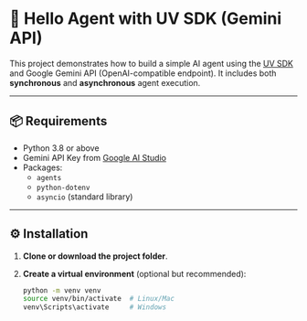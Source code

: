 # 🤖 Hello Agent with UV SDK (Gemini API)

This project demonstrates how to build a simple AI agent using the [UV SDK](https://github.com/universal-ventures/uv-agent-sdk) and Google Gemini API (OpenAI-compatible endpoint). It includes both **synchronous** and **asynchronous** agent execution.

---

## 📦 Requirements

- Python 3.8 or above  
- Gemini API Key from [Google AI Studio](https://makersuite.google.com/app)  
- Packages:
  - `agents`
  - `python-dotenv`
  - `asyncio` (standard library)

---

## ⚙️ Installation

1. **Clone or download the project folder**.

2. **Create a virtual environment** (optional but recommended):

   ```bash
   python -m venv venv
   source venv/bin/activate  # Linux/Mac
   venv\Scripts\activate     # Windows
